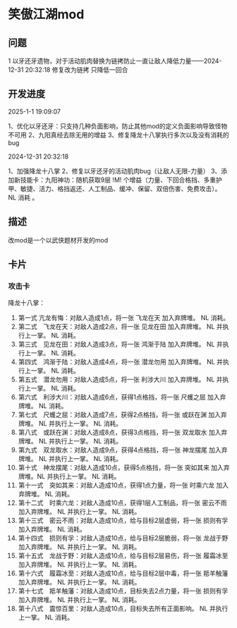 # 笑傲江湖mod

## 问题

1 以牙还牙遗物，对于活动肌肉替换为链拷防止一直让敌人降低力量——2024-12-31 20:32:18 修复改为链拷 只降低一回合

## 开发进度

2025-1-1 19:09:07

1、优化以牙还牙：只支持几种负面影响，防止其他mod的定义负面影响导致怪物不可用
2、九阳真经去除无用的增益
3、修复降龙十八掌执行多次以及没有消耗的bug

2024-12-31 20:32:18

1、加强降龙十八掌
2、修复以牙还牙的活动肌肉bug（让敌人无限-力量）
3、添加新技能卡：九阳神功：随机获取9层 !M! 个增益（力量、下回合格挡、多重护甲、敏捷、活力、格挡返还、人工制品、缓冲、保留、双倍伤害、免费攻击）。 NL 消耗 。

## 描述
改mod是一个以武侠题材开发的mod

## 卡片

### 攻击卡

降龙十八掌：

1. 第一式  亢龙有悔：对敌人造成1点，将一张 飞龙在天 加入弃牌堆。 NL 消耗。
2. 第二式　飞龙在天：对敌人造成2点，将一张 见龙在田 加入弃牌堆。 NL 并执行上一掌。 NL 消耗。
3. 第三式　见龙在田：对敌人造成3点，将一张 鸿渐于陆 加入弃牌堆。 NL 并执行上一掌。 NL 消耗。
4. 第四式　鸿渐于陆：对敌人造成4点，将一张 潜龙勿用 加入弃牌堆。 NL 并执行上一掌。 NL 消耗。
5. 第五式　潜龙勿用：对敌人造成5点，将一张 利涉大川 加入弃牌堆。 NL 并执行上一掌。 NL 消耗。
6. 第六式　利涉大川：对敌人造成6点，获得1点格挡，将一张 尺蠖之屈 加入弃牌堆。 NL 消耗。
7. 第七式　尺蠖之屈：对敌人造成7点，获得2点格挡，将一张 或跃在渊 加入弃牌堆。 NL 并执行上一掌。 NL 消耗。
8. 第八式　或跃在渊：对敌人造成8点，获得3点格挡，将一张 双龙取水 加入弃牌堆。 NL 并执行上一掌。 NL 消耗。
9. 第九式　双龙取水：对敌人造成9点，获得4点格挡，将一张 神龙摆尾 加入弃牌堆。 NL 并执行上一掌。 NL 消耗。
10. 第十式　神龙摆尾：对敌人造成10点，获得5点格挡，将一张 突如其来 加入弃牌堆。NL 并执行上一掌。 NL 消耗。
11. 第十一式　突如其来：对敌人造成10点，获得1点力量，将一张 时乘六龙 加入弃牌堆。 NL 消耗。
12. 第十二式　时乘六龙：对敌人造成10点，获得1层人工制品，将一张 密云不雨 加入弃牌堆。 NL 并执行上一掌。 NL 消耗。
13. 第十三式　密云不雨：对敌人造成10点，给与目标2层虚弱，将一张 损则有孚 加入弃牌堆。  NL 消耗。
14. 第十四式　损则有孚：对敌人造成10点，给与目标2层脆弱，将一张 龙战于野 加入弃牌堆。 NL 并执行上一掌。 NL 消耗。
15. 第十五式　龙战于野：对敌人造成10点，给与目标2层易伤，将一张 履霜冰至 加入弃牌堆。 NL 并执行上一掌。 NL 消耗。
16. 第十六式　履霜冰至：对敌人造成10点，给与目标2层中毒，将一张 羝羊触藩 加入弃牌堆。 NL 并执行上一掌。 NL 消耗。
17. 第十七式　羝羊触藩：对敌人造成10点，目标失去2点力量，将一张 损则有孚 加入弃牌堆。 NL 并执行上一掌。 NL 消耗。
18. 第十八式　震惊百里：对敌人造成10点，目标失去所有正面影响。 NL 并执行上一掌。 NL 消耗。

